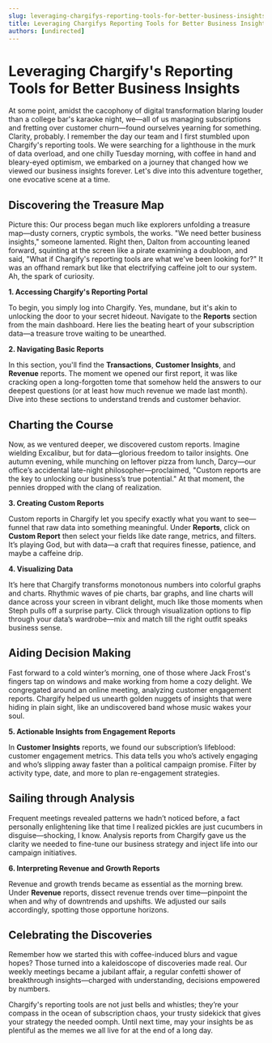 ```yaml
---
slug: leveraging-chargifys-reporting-tools-for-better-business-insights
title: Leveraging Chargifys Reporting Tools for Better Business Insights
authors: [undirected]
---
```



# Leveraging Chargify's Reporting Tools for Better Business Insights

At some point, amidst the cacophony of digital transformation blaring louder than a college bar's karaoke night, we—all of us managing subscriptions and fretting over customer churn—found ourselves yearning for something. Clarity, probably. I remember the day our team and I first stumbled upon Chargify's reporting tools. We were searching for a lighthouse in the murk of data overload, and one chilly Tuesday morning, with coffee in hand and bleary-eyed optimism, we embarked on a journey that changed how we viewed our business insights forever. Let's dive into this adventure together, one evocative scene at a time.

## Discovering the Treasure Map

Picture this: Our process began much like explorers unfolding a treasure map—dusty corners, cryptic symbols, the works. "We need better business insights," someone lamented. Right then, Dalton from accounting leaned forward, squinting at the screen like a pirate examining a doubloon, and said, "What if Chargify's reporting tools are what we've been looking for?" It was an offhand remark but like that electrifying caffeine jolt to our system. Ah, the spark of curiosity.

**1. Accessing Chargify's Reporting Portal**

To begin, you simply log into Chargify. Yes, mundane, but it's akin to unlocking the door to your secret hideout. Navigate to the **Reports** section from the main dashboard. Here lies the beating heart of your subscription data—a treasure trove waiting to be unearthed.

**2. Navigating Basic Reports**

In this section, you'll find the **Transactions**, **Customer Insights**, and **Revenue** reports. The moment we opened our first report, it was like cracking open a long-forgotten tome that somehow held the answers to our deepest questions (or at least how much revenue we made last month). Dive into these sections to understand trends and customer behavior. 

## Charting the Course

Now, as we ventured deeper, we discovered custom reports. Imagine wielding Excalibur, but for data—glorious freedom to tailor insights. One autumn evening, while munching on leftover pizza from lunch, Darcy—our office’s accidental late-night philosopher—proclaimed, "Custom reports are the key to unlocking our business’s true potential." At that moment, the pennies dropped with the clang of realization.

**3. Creating Custom Reports** 

Custom reports in Chargify let you specify exactly what you want to see—funnel that raw data into something meaningful. Under **Reports**, click on **Custom Report** then select your fields like date range, metrics, and filters. It’s playing God, but with data—a craft that requires finesse, patience, and maybe a caffeine drip.

**4. Visualizing Data**

It’s here that Chargify transforms monotonous numbers into colorful graphs and charts. Rhythmic waves of pie charts, bar graphs, and line charts will dance across your screen in vibrant delight, much like those moments when Steph pulls off a surprise party. Click through visualization options to flip through your data’s wardrobe—mix and match till the right outfit speaks business sense.

## Aiding Decision Making

Fast forward to a cold winter’s morning, one of those where Jack Frost's fingers tap on windows and make working from home a cozy delight. We congregated around an online meeting, analyzing customer engagement reports. Chargify helped us unearth golden nuggets of insights that were hiding in plain sight, like an undiscovered band whose music wakes your soul. 

**5. Actionable Insights from Engagement Reports**

In **Customer Insights** reports, we found our subscription’s lifeblood: customer engagement metrics. This data tells you who’s actively engaging and who’s slipping away faster than a political campaign promise. Filter by activity type, date, and more to plan re-engagement strategies.

## Sailing through Analysis

Frequent meetings revealed patterns we hadn’t noticed before, a fact personally enlightening like that time I realized pickles are just cucumbers in disguise—shocking, I know. Analysis reports from Chargify gave us the clarity we needed to fine-tune our business strategy and inject life into our campaign initiatives.

**6. Interpreting Revenue and Growth Reports**

Revenue and growth trends became as essential as the morning brew. Under **Revenue** reports, dissect revenue trends over time—pinpoint the when and why of downtrends and upshifts. We adjusted our sails accordingly, spotting those opportune horizons.

## Celebrating the Discoveries

Remember how we started this with coffee-induced blurs and vague hopes? Those turned into a kaleidoscope of discoveries made real. Our weekly meetings became a jubilant affair, a regular confetti shower of breakthrough insights—charged with understanding, decisions empowered by numbers.

Chargify's reporting tools are not just bells and whistles; they’re your compass in the ocean of subscription chaos, your trusty sidekick that gives your strategy the needed oomph. Until next time, may your insights be as plentiful as the memes we all live for at the end of a long day.